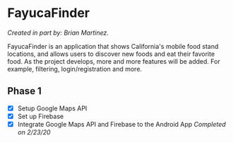 # FayucaFinder
*Created in part by: Brian Martinez.*

FayucaFinder is an application that shows California's mobile food stand locations, and allows users to discover new foods and eat their favorite food. As the project develops, more and more features will be added. For example, filtering, login/registration and more.

## Phase 1
-[x] Setup Google Maps API
-[x] Set up Firebase
-[x] Integrate Google Maps API and Firebase to the Android App
*Completed on 2/23/20*
